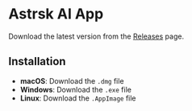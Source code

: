 # Astrsk AI App

Download the latest version from the [Releases](https://github.com/harpychat/astrsk_ai/releases) page.

## Installation
- **macOS**: Download the `.dmg` file
- **Windows**: Download the `.exe` file  
- **Linux**: Download the `.AppImage` file
